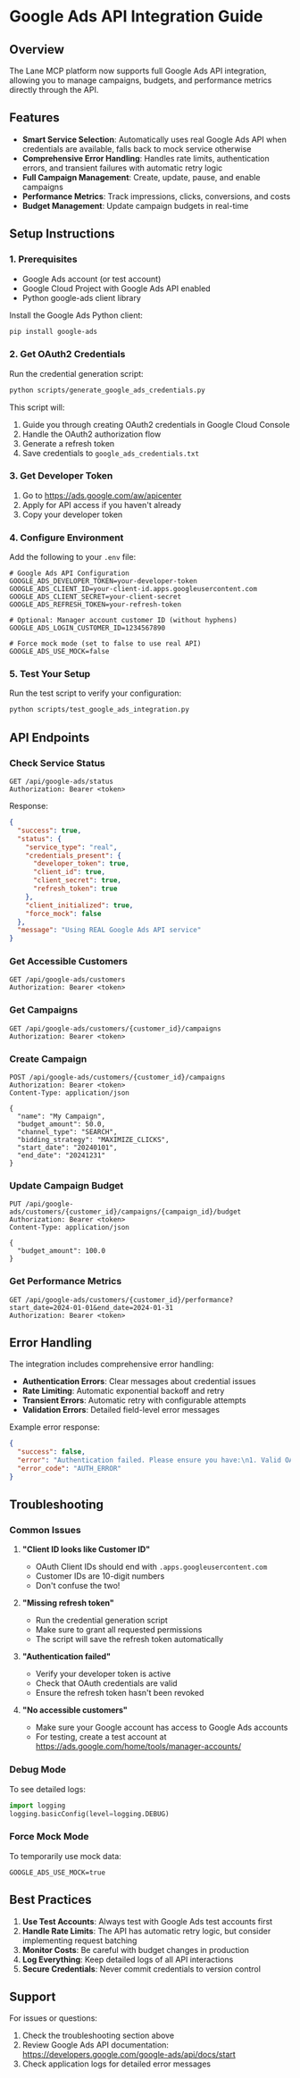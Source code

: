 # Google Ads API Integration Guide

## Overview

The Lane MCP platform now supports full Google Ads API integration, allowing you to manage campaigns, budgets, and performance metrics directly through the API.

## Features

- **Smart Service Selection**: Automatically uses real Google Ads API when credentials are available, falls back to mock service otherwise
- **Comprehensive Error Handling**: Handles rate limits, authentication errors, and transient failures with automatic retry logic
- **Full Campaign Management**: Create, update, pause, and enable campaigns
- **Performance Metrics**: Track impressions, clicks, conversions, and costs
- **Budget Management**: Update campaign budgets in real-time

## Setup Instructions

### 1. Prerequisites

- Google Ads account (or test account)
- Google Cloud Project with Google Ads API enabled
- Python google-ads client library

Install the Google Ads Python client:
```bash
pip install google-ads
```

### 2. Get OAuth2 Credentials

Run the credential generation script:
```bash
python scripts/generate_google_ads_credentials.py
```

This script will:
1. Guide you through creating OAuth2 credentials in Google Cloud Console
2. Handle the OAuth2 authorization flow
3. Generate a refresh token
4. Save credentials to `google_ads_credentials.txt`

### 3. Get Developer Token

1. Go to https://ads.google.com/aw/apicenter
2. Apply for API access if you haven't already
3. Copy your developer token

### 4. Configure Environment

Add the following to your `.env` file:

```env
# Google Ads API Configuration
GOOGLE_ADS_DEVELOPER_TOKEN=your-developer-token
GOOGLE_ADS_CLIENT_ID=your-client-id.apps.googleusercontent.com
GOOGLE_ADS_CLIENT_SECRET=your-client-secret
GOOGLE_ADS_REFRESH_TOKEN=your-refresh-token

# Optional: Manager account customer ID (without hyphens)
GOOGLE_ADS_LOGIN_CUSTOMER_ID=1234567890

# Force mock mode (set to false to use real API)
GOOGLE_ADS_USE_MOCK=false
```

### 5. Test Your Setup

Run the test script to verify your configuration:
```bash
python scripts/test_google_ads_integration.py
```

## API Endpoints

### Check Service Status
```http
GET /api/google-ads/status
Authorization: Bearer <token>
```

Response:
```json
{
  "success": true,
  "status": {
    "service_type": "real",
    "credentials_present": {
      "developer_token": true,
      "client_id": true,
      "client_secret": true,
      "refresh_token": true
    },
    "client_initialized": true,
    "force_mock": false
  },
  "message": "Using REAL Google Ads API service"
}
```

### Get Accessible Customers
```http
GET /api/google-ads/customers
Authorization: Bearer <token>
```

### Get Campaigns
```http
GET /api/google-ads/customers/{customer_id}/campaigns
Authorization: Bearer <token>
```

### Create Campaign
```http
POST /api/google-ads/customers/{customer_id}/campaigns
Authorization: Bearer <token>
Content-Type: application/json

{
  "name": "My Campaign",
  "budget_amount": 50.0,
  "channel_type": "SEARCH",
  "bidding_strategy": "MAXIMIZE_CLICKS",
  "start_date": "20240101",
  "end_date": "20241231"
}
```

### Update Campaign Budget
```http
PUT /api/google-ads/customers/{customer_id}/campaigns/{campaign_id}/budget
Authorization: Bearer <token>
Content-Type: application/json

{
  "budget_amount": 100.0
}
```

### Get Performance Metrics
```http
GET /api/google-ads/customers/{customer_id}/performance?start_date=2024-01-01&end_date=2024-01-31
Authorization: Bearer <token>
```

## Error Handling

The integration includes comprehensive error handling:

- **Authentication Errors**: Clear messages about credential issues
- **Rate Limiting**: Automatic exponential backoff and retry
- **Transient Errors**: Automatic retry with configurable attempts
- **Validation Errors**: Detailed field-level error messages

Example error response:
```json
{
  "success": false,
  "error": "Authentication failed. Please ensure you have:\n1. Valid OAuth2 credentials (not Customer ID)\n2. Active Google Ads developer token\n3. Proper API access permissions\nRun: python scripts/generate_google_ads_credentials.py",
  "error_code": "AUTH_ERROR"
}
```

## Troubleshooting

### Common Issues

1. **"Client ID looks like Customer ID"**
   - OAuth Client IDs should end with `.apps.googleusercontent.com`
   - Customer IDs are 10-digit numbers
   - Don't confuse the two!

2. **"Missing refresh token"**
   - Run the credential generation script
   - Make sure to grant all requested permissions
   - The script will save the refresh token automatically

3. **"Authentication failed"**
   - Verify your developer token is active
   - Check that OAuth credentials are valid
   - Ensure the refresh token hasn't been revoked

4. **"No accessible customers"**
   - Make sure your Google account has access to Google Ads accounts
   - For testing, create a test account at https://ads.google.com/home/tools/manager-accounts/

### Debug Mode

To see detailed logs:
```python
import logging
logging.basicConfig(level=logging.DEBUG)
```

### Force Mock Mode

To temporarily use mock data:
```env
GOOGLE_ADS_USE_MOCK=true
```

## Best Practices

1. **Use Test Accounts**: Always test with Google Ads test accounts first
2. **Handle Rate Limits**: The API has automatic retry logic, but consider implementing request batching
3. **Monitor Costs**: Be careful with budget changes in production
4. **Log Everything**: Keep detailed logs of all API interactions
5. **Secure Credentials**: Never commit credentials to version control

## Support

For issues or questions:
1. Check the troubleshooting section above
2. Review Google Ads API documentation: https://developers.google.com/google-ads/api/docs/start
3. Check application logs for detailed error messages